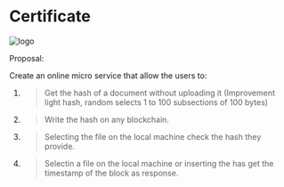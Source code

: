 # Certificate
![logo](https://crowdcoin.site/img/logo-dark.png)


Proposal:

Create an online micro service that allow the users to:


1. > Get the hash of a document without uploading it (Improvement light hash, random selects 1 to 100 subsections of 100 bytes)

2. > Write the hash on any blockchain.
 
3. > Selecting the file on the local machine check the hash they provide.
 
4. > Selectin a file on the local machine or inserting the has get the timestamp of the block as response.
 
 
